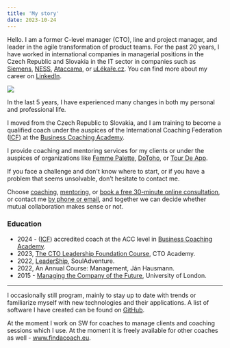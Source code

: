 ```yaml
---
title: 'My story'
date: 2023-10-24
---
```


Hello. I am a former C-level manager (CTO), line and project manager, and leader in the agile transformation of product teams. For the past 20 years, I have worked in international companies in managerial positions in the Czech Republic and Slovakia in the IT sector in companies such as [Siemens](https://www.siemens.com/sk/sk.html), [NESS](https://www.ness.com/ness-czech/), [Ataccama](https://www.ataccama.com/), or [uLékaře.cz](https://www.ulekare.cz/). You can find more about my career on [LinkedIn](https://www.linkedin.com/in/stanislavvalasek/).

![](/images/Stanislav%20Valasek.HEIC)

In the last 5 years, I have experienced many changes in both my personal and professional life.

I moved from the Czech Republic to Slovakia, and I am training to become a qualified coach under the auspices of the International Coaching Federation ([ICF](https://coachingfederation.org/)) at the [Business Coaching Academy](https://www.koucovaciaskola.sk/kurz-biznis-koucing).

I provide coaching and mentoring services for my clients or under the auspices of organizations like [Femme Palette](https://www.femmepalette.com/), [DoToho](https://dotoho.pro/), or [Tour De App](https://tourdeapp.cz/).

If you face a challenge and don't know where to start, or if you have a problem that seems unsolvable, don’t hesitate to contact me.

Choose [coaching](../coaching), [mentoring](../mentoring), or [book a free 30-minute online consultation](https://calendar.app.google/fNxKmJxX3D3HStkb9), or contact me [by phone or email](../contact), and together we can decide whether mutual collaboration makes sense or not.

### Education
- 2024 - ([ICF](https://coachingfederation.org/)) accredited coach at the ACC level in [Business Coaching Academy](https://www.koucovaciaskola.sk/kurz-biznis-koucing).
- 2023, [The CTO Leadership Foundation Course](https://platform.cto.academy/course_certificate/1698655958859x486784929617848100), CTO Academy.
- 2022, [LeaderShip](https://souladventure.cz/souladventure-leadership/), SoulAdventure.
- 2022, An Annual Course: Management, Ján Hausmann.
- 2015 - [Managing the Company of the Future](https://www.coursera.org/account/accomplishments/verify/mbHTGpaVp9czYC2z), University of London.

---

I occasionally still program, mainly to stay up to date with trends or familiarize myself with new technologies and their applications. A list of software I have created can be found on [GitHub](https://github.com/valasek/).

At the moment I work on SW for coaches to manage clients and coaching sessions which I use. At the moment it is freely available for other coaches as well - www.findacoach.eu.